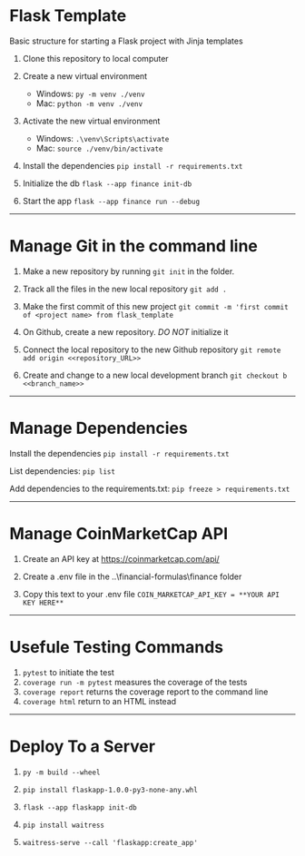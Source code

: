 # Flask Template

Basic structure for starting a Flask project with Jinja templates

1. Clone this repository to local computer

2. Create a new virtual environment

   - Windows: `py -m venv ./venv`
   - Mac: `python -m venv ./venv`

3. Activate the new virtual environment

   - Windows: `.\venv\Scripts\activate`
   - Mac: `source ./venv/bin/activate`

4. Install the dependencies `pip install -r requirements.txt`

5. Initialize the db `flask --app finance init-db`

6. Start the app `flask --app finance run --debug`

---

# Manage Git in the command line

1. Make a new repository by running `git init` in the folder.

2. Track all the files in the new local repository `git add .`

3. Make the first commit of this new project `git commit -m 'first commit of <project name> from flask_template`

4. On Github, create a new repository. _DO NOT_ initialize it

5. Connect the local repository to the new Github repository `git remote add origin <<repository_URL>>`

6. Create and change to a new local development branch `git checkout b <<branch_name>>`

---

# Manage Dependencies

Install the dependencies `pip install -r requirements.txt`

List dependencies: `pip list`

Add dependencies to the requirements.txt: `pip freeze > requirements.txt`

---

# Manage CoinMarketCap API

1. Create an API key at https://coinmarketcap.com/api/

2. Create a .env file in the ..\financial-formulas\finance folder

3. Copy this text to your .env file `COIN_MARKETCAP_API_KEY = **YOUR API KEY HERE** `

---

# Usefule Testing Commands

1. `pytest` to initiate the test
2. `coverage run -m pytest` measures the coverage of the tests
3. `coverage report` returns the coverage report to the command line
4. `coverage html` return to an HTML instead

---

# Deploy To a Server

1. `py -m build --wheel`

2. `pip install flaskapp-1.0.0-py3-none-any.whl`

3. `flask --app flaskapp init-db`

4. `pip install waitress`

5. `waitress-serve --call 'flaskapp:create_app'`
